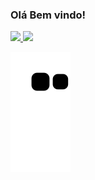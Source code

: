 ### Olá Bem vindo!
<div align="left">
  <a href="https://github.com/YgorSilvaSiqueira">
  <img height="150em" src="https://github-readme-stats.vercel.app/api?username=YgorSilvaSiqueira&show_icons=true&theme=vue-dark&include_all_commits=true&count_private=true"/>
<img height="150em" src="https://github-readme-stats.vercel.app/api/top-langs/?username=YgorSilvaSiqueira&layout=compact&langs_count=7&theme=vue-dark"/>
</div>

  ![Snake animation](https://github.com/YgorSilvaSiqueira/YgorSilvaSiqueira/blob/output/github-contribution-grid-snake.svg)
  
